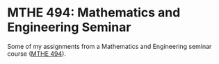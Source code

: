 # MTHE 494: Mathematics and Engineering Seminar

Some of my assignments from a Mathematics and Engineering seminar course ([MTHE
494][mthe-494]).

[mthe-494]:
  https://www.queensu.ca/academic-calendar/engineering-applied-sciences/academic-plans/mathematics-engineering/#coursestext
